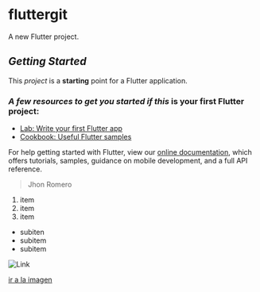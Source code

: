 # fluttergit

A new Flutter project.

## *Getting Started*

This _project_ is a **starting** point for a Flutter application.

### *A few resources to get you started if this* is your first Flutter project:

- [Lab: Write your first Flutter app](https://flutter.dev/docs/get-started/codelab)
- [Cookbook: Useful Flutter samples](https://flutter.dev/docs/cookbook)

For help getting started with Flutter, view our
[online documentation](https://flutter.dev/docs), which offers tutorials,
samples, guidance on mobile development, and a full API reference.
 
 >Jhon Romero
 >
1. item
2. item
3. item
  * subiten
  * subitem
  * subitem
  
![Link](https://as.com/meristation/imagenes/2018/12/18/noticias/1545127005_349047_1545127139_noticia_normal.jpg)

[ir a la imagen](https://as.com/meristation/imagenes/2018/12/18/noticias/1545127005_349047_1545127139_noticia_normal.jpg)
